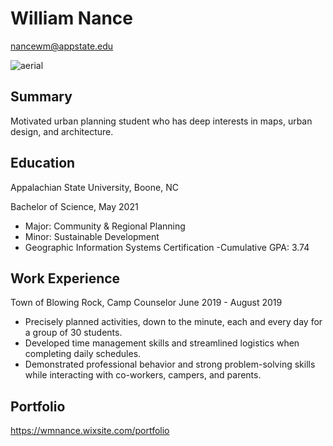 # William Nance

nancewm@appstate.edu

![aerial](https://www.google.com/imgres?imgurl=https%3A%2F%2Fwww.aerialarchives.com%2Fstock%2Fimg%2FAHLV2034.jpg&imgrefurl=https%3A%2F%2Fwww.aerialarchives.com%2FAerial-Maps-of-New-York.htm&tbnid=UuI8QTCPHLpDlM&vet=12ahUKEwjxg4nP5svuAhXGs1MKHdXpBHIQMygZegUIARDnAQ..i&docid=KiPDGvM6Qa5arM&w=525&h=265&q=map%20aerial&ved=2ahUKEwjxg4nP5svuAhXGs1MKHdXpBHIQMygZegUIARDnAQ)

## Summary

Motivated urban planning student who has deep interests in maps, urban design, and architecture.

## Education

Appalachian State University,                                                                                                                                          Boone, NC

Bachelor of Science, May 2021

- Major: Community & Regional Planning
 - Minor: Sustainable Development
 - Geographic Information Systems Certification
 -Cumulative GPA: 3.74

## Work Experience

Town of Blowing Rock, Camp Counselor
June 2019 - August 2019

*	Precisely planned activities, down to the minute, each and every day for a group of 30 students.
* Developed time management skills and streamlined logistics when completing daily schedules.
* Demonstrated professional behavior and strong problem-solving skills while interacting with co-workers, campers, and parents.

## Portfolio
https://wmnance.wixsite.com/portfolio
